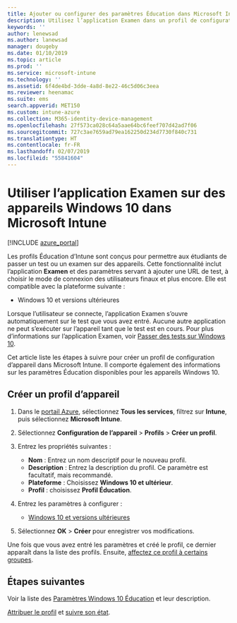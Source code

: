 ```yaml
---
title: Ajouter ou configurer des paramètres Éducation dans Microsoft Intune – Azure | Microsoft Docs
description: Utilisez l’application Examen dans un profil de configuration d’appareil sur des appareils Windows 10 (et versions ultérieures) dans Microsoft Intune. Créez un profil de configuration avec les paramètres Éducation et entrez une URL de test d’application, choisissez le mode de connexion des utilisateurs, surveillez l’écran pendant le test et autorisez ou empêchez les suggestions de texte pendant le test.
keywords: ''
author: lenewsad
ms.author: lanewsad
manager: dougeby
ms.date: 01/10/2019
ms.topic: article
ms.prod: ''
ms.service: microsoft-intune
ms.technology: ''
ms.assetid: 6f4de4bd-3dde-4a8d-8e22-46c5d06c3eea
ms.reviewer: heenamac
ms.suite: ems
search.appverid: MET150
ms.custom: intune-azure
ms.collection: M365-identity-device-management
ms.openlocfilehash: 27f573ca028c64a5aae64bc6feef707d42ad7f06
ms.sourcegitcommit: 727c3ae7659ad79ea162250d234d7730f840c731
ms.translationtype: HT
ms.contentlocale: fr-FR
ms.lasthandoff: 02/07/2019
ms.locfileid: "55841604"
---
```

# <a name="use-the-take-a-test-app-on-windows-10-devices-in-microsoft-intune"></a>Utiliser l’application Examen sur des appareils Windows 10 dans Microsoft Intune

[!INCLUDE [azure_portal](./includes/azure_portal.md)]

Les profils Éducation d’Intune sont conçus pour permettre aux étudiants de passer un test ou un examen sur des appareils. Cette fonctionnalité inclut l’application **Examen** et des paramètres servant à ajouter une URL de test, à choisir le mode de connexion des utilisateurs finaux et plus encore. Elle est compatible avec la plateforme suivante :

- Windows 10 et versions ultérieures

Lorsque l’utilisateur se connecte, l’application Examen s’ouvre automatiquement sur le test que vous avez entré. Aucune autre application ne peut s’exécuter sur l’appareil tant que le test est en cours. Pour plus d’informations sur l’application Examen, voir [Passer des tests sur Windows 10](https://docs.microsoft.com/education/windows/take-tests-in-windows-10).

Cet article liste les étapes à suivre pour créer un profil de configuration d’appareil dans Microsoft Intune. Il comporte également des informations sur les paramètres Éducation disponibles pour les appareils Windows 10.

## <a name="create-a-device-profile"></a>Créer un profil d’appareil

1. Dans le [portail Azure](https://portal.azure.com), sélectionnez **Tous les services**, filtrez sur **Intune**, puis sélectionnez **Microsoft Intune**.
2. Sélectionnez **Configuration de l’appareil** > **Profils** > **Créer un profil**.
3. Entrez les propriétés suivantes :

    - **Nom** : Entrez un nom descriptif pour le nouveau profil.
    - **Description** : Entrez la description du profil. Ce paramètre est facultatif, mais recommandé.
    - **Plateforme** : Choisissez **Windows 10 et ultérieur**.
    - **Profil** : choisissez **Profil Éducation**.

4. Entrez les paramètres à configurer :

    - [Windows 10 et versions ultérieures](education-settings-windows.md)

5. Sélectionnez **OK** > **Créer** pour enregistrer vos modifications.

Une fois que vous avez entré les paramètres et créé le profil, ce dernier apparaît dans la liste des profils. Ensuite, [affectez ce profil à certains groupes](device-profile-assign.md).

## <a name="next-steps"></a>Étapes suivantes

Voir la liste des [Paramètres Windows 10 Éducation](education-settings-windows.md) et leur description.

[Attribuer le profil](device-profile-assign.md) et [suivre son état](device-profile-monitor.md).
